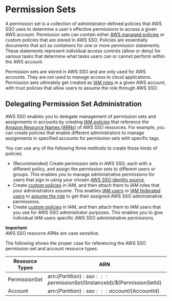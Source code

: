 # Permission Sets<a name="permissionsetsconcept"></a>

A permission set is a collection of administrator\-defined policies that AWS SSO uses to determine a user's effective permissions to access a given AWS account\. Permission sets can contain either [AWS managed policies](http://docs.aws.amazon.com/IAM/latest/UserGuide/access_policies_managed-vs-inline.html#aws-managed-policies) or custom policies that are stored in AWS SSO\. Policies are essentially documents that act as containers for one or more permission statements\. These statements represent individual access controls \(allow or deny\) for various tasks that determine what tasks users can or cannot perform within the AWS account\.

Permission sets are stored in AWS SSO and are only used for AWS accounts\. They are not used to manage access to cloud applications\. Permission sets ultimately get created as [IAM roles](http://docs.aws.amazon.com/IAM/latest/UserGuide/id_roles.html) in a given AWS account, with trust policies that allow users to assume the role through AWS SSO\.

## Delegating Permission Set Administration<a name="permissionsetdelegation"></a>

AWS SSO enables you to delegate management of permission sets and assignments in accounts by creating [IAM policies](https://docs.aws.amazon.com/IAM/latest/UserGuide/access_policies.html) that reference the [Amazon Resource Names \(ARNs\)](https://docs.aws.amazon.com/general/latest/gr/aws-arns-and-namespaces.html) of AWS SSO resources\. For example, you can create policies that enable different administrators to manage assignments in specified accounts for permission sets with specific tags\.

You can use any of the following three methods to create these kinds of policies\.
+ \(Recommended\) Create permission sets in AWS SSO, each with a different policy, and assign the permission sets to different users or groups\. This enables you to manage administrative permissions for users that sign in using your chosen [AWS SSO identity source](https://docs.aws.amazon.com/singlesignon/latest/userguide/manage-your-identity-source.html)\. 
+ Create [custom policies](https://docs.aws.amazon.com/IAM/latest/UserGuide/best-practices.html#best-practice-managed-vs-inline) in IAM, and then attach them to IAM roles that your administrators assume\. This enables [IAM users](https://docs.aws.amazon.com/IAM/latest/UserGuide/id_users.html) or [IAM federated users](https://docs.aws.amazon.com/IAM/latest/UserGuide/id_roles_providers.html) to [assume the role](https://docs.aws.amazon.com/IAM/latest/UserGuide/id_roles.html) to get their assigned AWS SSO administrative permissions\.
+ Create [custom policies](https://docs.aws.amazon.com/IAM/latest/UserGuide/best-practices.html#best-practice-managed-vs-inline) in IAM, and then attach them to IAM users that you use for AWS SSO administrator purposes\. This enables you to give individual IAM users specific AWS SSO administrative permissions\.

**Important**  
AWS SSO resource ARNs are case sensitive\. 

The following shows the proper case for referencing the AWS SSO permission set and account resource types\.


| Resource Types | ARN | Context Keys | 
| --- | --- | --- | 
| PermissionSet | arn:$\{Partition\}:sso:::permissionSet/$\{InstanceId\}/$\{PermissionSetId\} | aws:ResourceTag/$\{TagKey\} | 
| Account | arn:$\{Partition\}:sso:::account/$\{AccountId\} | Not Applicable | 